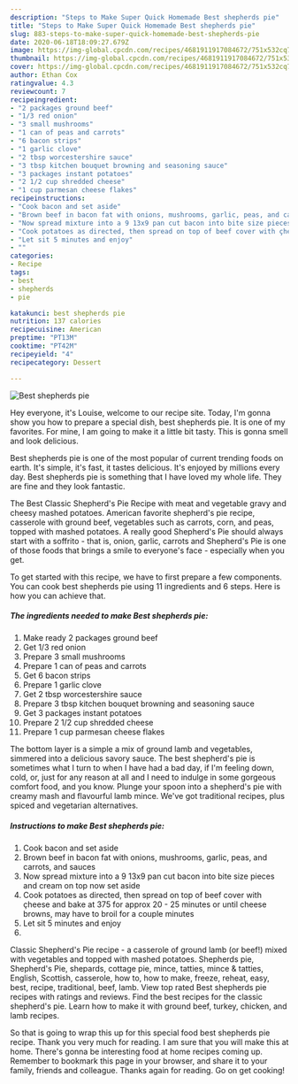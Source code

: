 ```yaml
---
description: "Steps to Make Super Quick Homemade Best shepherds pie"
title: "Steps to Make Super Quick Homemade Best shepherds pie"
slug: 883-steps-to-make-super-quick-homemade-best-shepherds-pie
date: 2020-06-18T18:09:27.679Z
image: https://img-global.cpcdn.com/recipes/4681911917084672/751x532cq70/best-shepherds-pie-recipe-main-photo.jpg
thumbnail: https://img-global.cpcdn.com/recipes/4681911917084672/751x532cq70/best-shepherds-pie-recipe-main-photo.jpg
cover: https://img-global.cpcdn.com/recipes/4681911917084672/751x532cq70/best-shepherds-pie-recipe-main-photo.jpg
author: Ethan Cox
ratingvalue: 4.3
reviewcount: 7
recipeingredient:
- "2 packages ground beef"
- "1/3 red onion"
- "3 small mushrooms"
- "1 can of peas and carrots"
- "6 bacon strips"
- "1 garlic clove"
- "2 tbsp worcestershire sauce"
- "3 tbsp kitchen bouquet browning and seasoning sauce"
- "3 packages instant potatoes"
- "2 1/2 cup shredded cheese"
- "1 cup parmesan cheese flakes"
recipeinstructions:
- "Cook bacon and set aside"
- "Brown beef in bacon fat with onions, mushrooms, garlic, peas, and carrots, and sauces"
- "Now spread mixture into a 9 13x9 pan cut bacon into bite size pieces and cream on top now set aside"
- "Cook potatoes as directed, then spread on top of beef cover with çheese and bake at 375 for approx 20 - 25 minutes or until cheese browns, may  have to broil for a couple minutes"
- "Let sit 5 minutes and enjoy"
- ""
categories:
- Recipe
tags:
- best
- shepherds
- pie

katakunci: best shepherds pie 
nutrition: 137 calories
recipecuisine: American
preptime: "PT13M"
cooktime: "PT42M"
recipeyield: "4"
recipecategory: Dessert

---
```



![Best shepherds pie](https://img-global.cpcdn.com/recipes/4681911917084672/751x532cq70/best-shepherds-pie-recipe-main-photo.jpg)

Hey everyone, it's Louise, welcome to our recipe site. Today, I'm gonna show you how to prepare a special dish, best shepherds pie. It is one of my favorites. For mine, I am going to make it a little bit tasty. This is gonna smell and look delicious.

Best shepherds pie is one of the most popular of current trending foods on earth. It's simple, it's fast, it tastes delicious. It's enjoyed by millions every day. Best shepherds pie is something that I have loved my whole life. They are fine and they look fantastic.

The Best Classic Shepherd&#39;s Pie Recipe with meat and vegetable gravy and cheesy mashed potatoes. American favorite shepherd&#39;s pie recipe, casserole with ground beef, vegetables such as carrots, corn, and peas, topped with mashed potatoes. A really good Shepherd&#39;s Pie should always start with a soffrito - that is, onion, garlic, carrots and Shepherd&#39;s Pie is one of those foods that brings a smile to everyone&#39;s face - especially when you get.


To get started with this recipe, we have to first prepare a few components. You can cook best shepherds pie using 11 ingredients and 6 steps. Here is how you can achieve that.

<!--inarticleads1-->

##### The ingredients needed to make Best shepherds pie:

1. Make ready 2 packages ground beef
1. Get 1/3 red onion
1. Prepare 3 small mushrooms
1. Prepare 1 can of peas and carrots
1. Get 6 bacon strips
1. Prepare 1 garlic clove
1. Get 2 tbsp worcestershire sauce
1. Prepare 3 tbsp kitchen bouquet browning and seasoning sauce
1. Get 3 packages instant potatoes
1. Prepare 2 1/2 cup shredded cheese
1. Prepare 1 cup parmesan cheese flakes


The bottom layer is a simple a mix of ground lamb and vegetables, simmered into a delicious savory sauce. The best shepherd&#39;s pie is sometimes what I turn to when I have had a bad day, if I&#39;m feeling down, cold, or, just for any reason at all and I need to indulge in some gorgeous comfort food, and you know. Plunge your spoon into a shepherd&#39;s pie with creamy mash and flavourful lamb mince. We&#39;ve got traditional recipes, plus spiced and vegetarian alternatives. 

<!--inarticleads2-->

##### Instructions to make Best shepherds pie:

1. Cook bacon and set aside
1. Brown beef in bacon fat with onions, mushrooms, garlic, peas, and carrots, and sauces
1. Now spread mixture into a 9 13x9 pan cut bacon into bite size pieces and cream on top now set aside
1. Cook potatoes as directed, then spread on top of beef cover with çheese and bake at 375 for approx 20 - 25 minutes or until cheese browns, may  have to broil for a couple minutes
1. Let sit 5 minutes and enjoy
1. 


Classic Shepherd&#39;s Pie recipe - a casserole of ground lamb (or beef!) mixed with vegetables and topped with mashed potatoes. Shepherds pie, Shepherd&#39;s Pie, shepards, cottage pie, mince, tatties, mince &amp; tatties, English, Scottish, casserole, how to, how to make, freeze, reheat, easy, best, recipe, traditional, beef, lamb. View top rated Best shepherds pie recipes with ratings and reviews. Find the best recipes for the classic shepherd&#39;s pie. Learn how to make it with ground beef, turkey, chicken, and lamb recipes. 

So that is going to wrap this up for this special food best shepherds pie recipe. Thank you very much for reading. I am sure that you will make this at home. There's gonna be interesting food at home recipes coming up. Remember to bookmark this page in your browser, and share it to your family, friends and colleague. Thanks again for reading. Go on get cooking!

